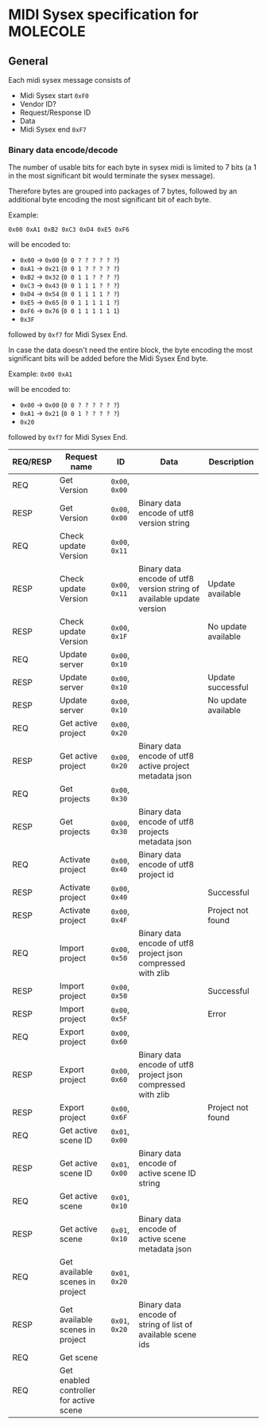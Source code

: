 # MIDI Sysex specification for MOLECOLE

## General

Each midi sysex message consists of
- Midi Sysex start `0xF0`
- Vendor ID?
- Request/Response ID
- Data
- Midi Sysex end `0xF7`

### Binary data encode/decode

The number of usable bits for each byte in sysex midi is limited to 7 bits (a 1 in the most significant bit would terminate the sysex message).

Therefore bytes are grouped into packages of 7 bytes, followed by an additional byte encoding the most significant bit of each byte.

Example:

`0x00 0xA1 0xB2 0xC3 0xD4 0xE5 0xF6`

will be encoded to:
- `0x00` -> `0x00` (`0 0 ? ? ? ? ? ?`)
- `0xA1` -> `0x21` (`0 0 1 ? ? ? ? ?`)
- `0xB2` -> `0x32` (`0 0 1 1 ? ? ? ?`)
- `0xC3` -> `0x43` (`0 0 1 1 1 ? ? ?`)
- `0xD4` -> `0x54` (`0 0 1 1 1 1 ? ?`)
- `0xE5` -> `0x65` (`0 0 1 1 1 1 1 ?`)
- `0xF6` -> `0x76` (`0 0 1 1 1 1 1 1`)
- `0x3F`

followed by `0xf7` for Midi Sysex End.


In case the data doesn't need the entire block, the byte encoding the most significant bits will be added before the Midi Sysex End byte.

Example:
`0x00 0xA1`

will be encoded to:
- `0x00` -> `0x00` (`0 0 ? ? ? ? ? ?`)
- `0xA1` -> `0x21` (`0 0 1 ? ? ? ? ?`)
- `0x20`

followed by `0xf7` for Midi Sysex End.

| REQ/RESP | Request name                            | ID             | Data                                                                  | Description         |
| -------- | --------------------------------------- | -------------- | --------------------------------------------------------------------- | ------------------- |
| REQ      | Get Version                             | `0x00`, `0x00` |                                                                       |                     |
| RESP     | Get Version                             | `0x00`, `0x00` | Binary data encode of utf8 version string                             |                     |
| REQ      | Check update Version                    | `0x00`, `0x11` |                                                                       |                     |
| RESP     | Check update Version                    | `0x00`, `0x11` | Binary data encode of utf8 version string of available update version | Update available    |
| RESP     | Check update Version                    | `0x00`, `0x1F` |                                                                       | No update available |
| REQ      | Update server                           | `0x00`, `0x10` |                                                                       |                     |
| RESP     | Update server                           | `0x00`, `0x10` |                                                                       | Update successful   |
| RESP     | Update server                           | `0x00`, `0x10` |                                                                       | No update available |
| REQ      | Get active project                      | `0x00`, `0x20` |                                                                       |                     |
| RESP     | Get active project                      | `0x00`, `0x20` | Binary data encode of utf8 active project metadata json               |                     |
| REQ      | Get projects                            | `0x00`, `0x30` |                                                                       |                     |
| RESP     | Get projects                            | `0x00`, `0x30` | Binary data encode of utf8 projects metadata json                     |                     |
| REQ      | Activate project                        | `0x00`, `0x40` | Binary data encode of utf8 project id                                 |                     |
| RESP     | Activate project                        | `0x00`, `0x40` |                                                                       | Successful          |
| RESP     | Activate project                        | `0x00`, `0x4F` |                                                                       | Project not found   |
| REQ      | Import project                          | `0x00`, `0x50` | Binary data encode of utf8 project json compressed with zlib          |                     |
| RESP     | Import project                          | `0x00`, `0x50` |                                                                       | Successful          |
| RESP     | Import project                          | `0x00`, `0x5F` |                                                                       | Error               |
| REQ      | Export project                          | `0x00`, `0x60` |                                                                       |                     |
| RESP     | Export project                          | `0x00`, `0x60` | Binary data encode of utf8 project json compressed with zlib          |                     |
| RESP     | Export project                          | `0x00`, `0x6F` |                                                                       | Project not found   |
| REQ      | Get active scene ID                     | `0x01`, `0x00` |                                                                       |                     |
| RESP     | Get active scene ID                     | `0x01`, `0x00` | Binary data encode of active scene ID string                          |                     |
| REQ      | Get active scene                        | `0x01`, `0x10` |                                                                       |                     |
| RESP     | Get active scene                        | `0x01`, `0x10` | Binary data encode of active scene metadata json                      |                     |
| REQ      | Get available scenes in project         | `0x01`, `0x20` |                                                                       |                     |
| RESP     | Get available scenes in project         | `0x01`, `0x20` | Binary data encode of string of list of available scene ids           |                     |
| REQ      | Get scene                               |                |                                                                       |                     |
| REQ      | Get enabled controller for active scene |                |                                                                       |                     |